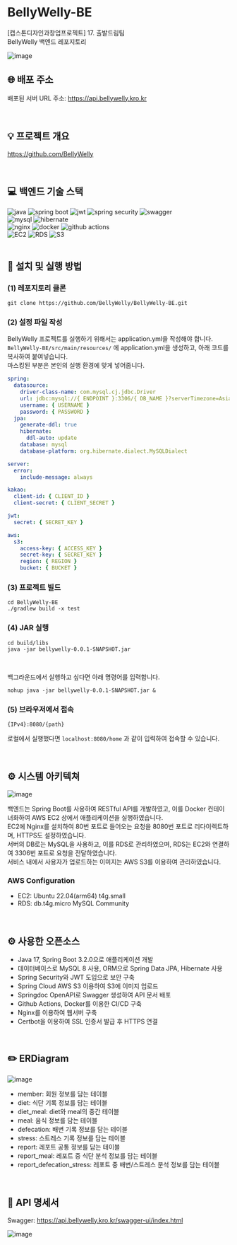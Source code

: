 # BellyWelly-BE
[캡스톤디자인과창업프로젝트] 17. 출발드림팀 <br>
BellyWelly 백엔드 레포지토리
<br>

![image](https://github.com/BellyWelly/BellyWelly-BE/assets/121334671/a495a745-c481-4934-9822-e459c845da1a)



## 🌐 배포 주소
배포된 서버 URL 주소: https://api.bellywelly.kro.kr

<br>

## 💡 프로젝트 개요
https://github.com/BellyWelly

<br>

## 💻 백엔드 기술 스택
<div>
  <img alt="java" src="https://img.shields.io/badge/Java-ED8B00?style=flat&logo=openjdk&logoColor=white" />
  <img alt="spring boot" src="https://img.shields.io/badge/Spring Boot-6DB33F?style=flat&logo=springboot&logoColor=white" />
  <img alt="jwt" src="https://img.shields.io/badge/JWT-282828?style=flat&logo=jsonwebtokens&logoColor=white" />
  <img alt="spring security" src="https://img.shields.io/badge/Spring Security-6DB33F?style=flat&logo=springsecurity&logoColor=white" />
  <img alt="swagger" src="https://img.shields.io/badge/Swagger-85EA2D?style=flat&logo=swagger&logoColor=white" />
</div>
<div>
  <img alt="mysql" src="https://img.shields.io/badge/MySQL-4479A1?style=flat&logo=mysql&logoColor=white" />
  <img alt="hibernate" src="https://img.shields.io/badge/Hibernate-59666C?style=flat&logo=hibernate&logoColor=white" />
</div>
<div>
  <img alt="nginx" src="https://img.shields.io/badge/NGINX-009639?style=flat&logo=nginx&logoColor=white" />
  <img alt="docker" src="https://img.shields.io/badge/Docker-2496ED?style=flat&logo=docker&logoColor=white" />
    <img alt="github actions" src="https://img.shields.io/badge/Github Actions-2088FF?style=flat&logo=githubactions&logoColor=white" />
</div>
<div>
  <img alt="EC2" src="https://img.shields.io/badge/AWS EC2-FF9900?style=flat&logo=amazonec2&logoColor=white" />
  <img alt="RDS" src="https://img.shields.io/badge/AWS RDS-527FFF?style=flat&logo=amazonrds&logoColor=white" />
    <img alt="S3" src="https://img.shields.io/badge/AWS S3-569A31?style=flat&logo=amazons3&logoColor=white" />
</div>
<br>

## 🔧 설치 및 실행 방법

### (1) 레포지토리 클론
```shell
git clone https://github.com/BellyWelly/BellyWelly-BE.git
```

### (2) 설정 파일 작성

BellyWelly 프로젝트를 실행하기 위해서는 application.yml을 작성해야 합니다. <br>
`BellyWelly-BE/src/main/resources/` 에 application.yml을 생성하고, 아래 코드를 복사하여 붙여넣습니다. <br>
마스킹된 부분은 본인의 실행 환경에 맞게 넣어줍니다.

```yml
spring:
  datasource:
    driver-class-name: com.mysql.cj.jdbc.Driver
    url: jdbc:mysql://{ ENDPOINT }:3306/{ DB_NAME }?serverTimezone=Asia/Seoul&characterEncoding=UTF-8
    username: { USERNAME }
    password: { PASSWORD }
  jpa:
    generate-ddl: true
    hibernate:
      ddl-auto: update
    database: mysql
    database-platform: org.hibernate.dialect.MySQLDialect

server:
  error:
    include-message: always

kakao:
  client-id: { CLIENT_ID }
  client-secret: { CLIENT_SECRET }

jwt:
  secret: { SECRET_KEY }

aws:
  s3:
    access-key: { ACCESS_KEY }
    secret-key: { SECRET_KEY }
    region: { REGION }
    bucket: { BUCKET }
```

### (3) 프로젝트 빌드
```shell
cd BellyWelly-BE
./gradlew build -x test
```

### (4) JAR 실행
```shell
cd build/libs
java -jar bellywelly-0.0.1-SNAPSHOT.jar
```
<br>

백그라운드에서 실행하고 싶다면 아래 명령어를 입력합니다.
```shell
nohup java -jar bellywelly-0.0.1-SNAPSHOT.jar &
```

### (5) 브라우저에서 접속
`{IPv4}:8080/{path}`
<br>

로컬에서 실행했다면 `localhost:8080/home` 과 같이 입력하여 접속할 수 있습니다.

<br>

## ⚙️ 시스템 아키텍쳐 
![image](https://github.com/BellyWelly/BellyWelly-BE/assets/121334671/58a2a335-9a7c-4eb5-a5c9-a601b28b601e)

백엔드는 Spring Boot를 사용하여 RESTful API를 개발하였고, 이를 Docker 컨테이너화하여 AWS EC2 상에서 애플리케이션을 실행하였습니다. <br>
EC2에 Nginx를 설치하여 80번 포트로 들어오는 요청을 8080번 포트로 리다이렉트하며, HTTPS도 설정하였습니다. <br>
서버의 DB로는 MySQL을 사용하고, 이를 RDS로 관리하였으며, RDS는 EC2와 연결하여 3306번 포트로 요청을 전달하였습니다.<br>
서비스 내에서 사용자가 업로드하는 이미지는 AWS S3를 이용하여 관리하였습니다.<br>


### AWS Configuration
- EC2: Ubuntu 22.04(arm64) t4g.small
- RDS: db.t4g.micro MySQL Community

<br>

## ⚙️ 사용한 오픈소스
- Java 17, Spring Boot 3.2.0으로 애플리케이션 개발
- 데이터베이스로 MySQL 8 사용, ORM으로 Spring Data JPA, Hibernate 사용
- Spring Security와 JWT 도입으로 보안 구축
- Spring Cloud AWS S3 이용하여 S3에 이미지 업로드
- Springdoc OpenAPI로 Swagger 생성하여 API 문서 배포
- Github Actions, Docker를 이용한 CI/CD 구축
- Nginx를 이용하여 웹서버 구축
- Certbot을 이용하여 SSL 인증서 발급 후 HTTPS 연결

<br>

## ✏️ ERDiagram
![image](https://github.com/BellyWelly/BellyWelly-BE/assets/121334671/685e013a-715a-4e82-8344-41ba2d94025e)
- member: 회원 정보를 담는 테이블
- diet: 식단 기록 정보를 담는 테이블
- diet_meal: diet와 meal의 중간 테이블
- meal: 음식 정보를 담는 테이블
- defecation: 배변 기록 정보를 담는 테이블
- stress: 스트레스 기록 정보를 담는 테이블
- report: 레포트 공통 정보를 담는 테이블
- report_meal: 레포트 중 식단 분석 정보를 담는 테이블
- report_defecation_stress: 레포트 중 배변/스트레스 분석 정보를 담는 테이블

<br>

## 📕 API 명세서
Swagger: https://api.bellywelly.kro.kr/swagger-ui/index.html <br>

![image](https://github.com/BellyWelly/BellyWelly-BE/assets/121334671/6fc68ed1-5abd-458d-9b2b-f30757702680)

<br>
